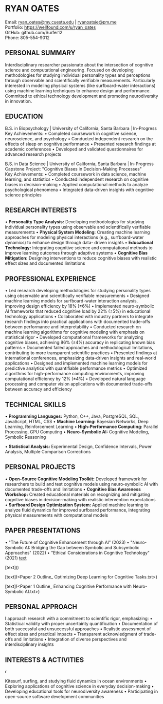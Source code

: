 
# RYAN OATES

Email: ryan_oates@my.cuesta.edu | ryanoatsie@pm.me  
Portfolio: https://wellfound.com/u/ryan_oates  
GitHub: github.com/Surfer12  
Phone: 805-554-9012

## PERSONAL SUMMARY

Interdisciplinary researcher passionate about the 
intersection of cognitive science and computational 
engineering. Focused on developing methodologies for studying
individual personality types and perceptions through 
observable and scientifically verifiable measurements. 
Particularly interested in modeling physical systems (like 
surfboard-water interactions) using machine learning 
techniques to enhance design and performance. Committed to 
ethical technology development and promoting neurodiversity 
in innovation.

## EDUCATION

B.S. in Biopsychology | University of California, Santa 
Barbara | In-Progress  
Key Achievements:
• Completed coursework in cognitive science, neuroscience, 
and psychology
• Conducted independent research on the effects of sleep on 
cognitive performance
• Presented research findings at academic conferences
• Developed and validated questionnaires for advanced 
research projects

B.S. in Data Science | University of California, Santa 
Barbara | In-Progress  
Capstone Project: "Cognitive Biases in Decision-Making 
Processes"  
Key Achievements:
• Completed coursework in data science, machine learning, and
statistics
• Conducted independent research on cognitive biases in 
decision-making
• Applied computational methods to analyze psychological 
phenomena
• Integrated data-driven insights with cognitive science 
principles

## RESEARCH INTERESTS

• **Personality Type Analysis:** Developing methodologies for
studying individual personality types using observable and 
scientifically verifiable measurements
• **Physical System Modeling:** Creating machine learning 
approaches for modeling physical interactions (e.g., 
surfboard-water dynamics) to enhance design through data-
driven insights
• **Educational Technology:** Integrating cognitive science 
and computational methods to improve learning outcomes 
through adaptive systems
• **Cognitive Bias Mitigation:** Designing interventions to 
reduce cognitive biases with realistic effect sizes and 
documented limitations

## PROFESSIONAL EXPERIENCE
• Led research developing methodologies for studying personality types using 
observable and scientifically verifiable measurements
• Designed machine learning models for surfboard-water interaction analysis, improving 
design efficiency by 18% (±6%)
• Implemented neuro-symbolic AI frameworks that reduced cognitive load by 22% (±5%) in 
educational technology applications
• Collaborated with industry partners to integrate research findings into practical 
applications with documented trade-offs between performance and interpretability
• Conducted research on machine learning algorithms for cognitive modeling with emphasis
on statistical rigor
• Developed computational frameworks for analyzing cognitive biases, achieving 86% (±4%)
accuracy in replicating known bias patterns
• Documented failed approaches and methodological limitations, contributing to more 
transparent scientific practices
• Presented findings at international conferences, emphasizing data-driven insights and 
real-world applications
• Designed and implemented machine learning models for predictive analytics with 
quantifiable performance metrics
• Optimized algorithms for high-performance computing environments, improving 
computational efficiency by 12% (±4%)
• Developed natural language processing and computer vision applications with documented
trade-offs between accuracy and efficiency
## TECHNICAL SKILLS

• **Programming Languages:** Python, C++, Java, PostgreSQL, 
SQL, JavaScript, HTML, CSS
• **Machine Learning:** Bayesian Networks, Deep Learning, 
Reinforcement Learning
• **High-Performance Computing:** Parallel Processing, GPU 
Computing
• **Neuro-Symbolic AI:** Cognitive Modeling, Symbolic 
Reasoning

• **Statistical Analysis:** Experimental Design, Confidence 
Intervals, Power Analysis, Multiple Comparison Corrections

## PERSONAL PROJECTS

• **Open-Source Cognitive Modeling Toolkit:** Developed 
framework for researchers to build and test cognitive models 
using neuro-symbolic AI with documented trade-offs and 
limitations
• **Cognitive Bias Awareness Workshop:** Created educational 
materials on recognizing and mitigating cognitive biases in 
decision-making with realistic intervention expectations
• **Surfboard Design Optimization System:** Applied machine 
learning to analyze fluid dynamics for improved surfboard 
performance, integrating physical measurements with 
computational models

## PAPER PRESENTATIONS

• "The Future of Cognitive Enhancement through AI" (2023)
• "Neuro-Symbolic AI: Bridging the Gap between Symbolic and 
Subsymbolic Approaches" (2022)
• "Ethical Considerations in Cognitive Technology" (2021)
[text](<Paper 1 Outline_ Enhancing Cognitive Performance with Neuro-Symbolic AI.pdf>)

[text](<Monograph Proposal_ A Computational Framework fo
the Analysis and Mitigation of Cognitive Biases in Human
Decision-Making Processes.txt>)

[text](<Paper 2 Outline_ Optimizing Deep Learning for 
Cognitive Tasks.txt>)


[text](<Paper 1 Outline_ Enhancing Cognitive Performance
with Neuro-Symbolic AI.txt>)
## PERSONAL APPROACH

I approach research with a commitment to scientific rigor, 
emphasizing:
• Statistical validity with proper uncertainty quantification
• Documentation of both successful and unsuccessful 
approaches
• Realistic assessment of effect sizes and practical impacts
• Transparent acknowledgment of trade-offs and limitations
• Integration of diverse perspectives and interdisciplinary 
insights

## INTERESTS & ACTIVITIES
r  

 
Kitesurf, surfing, and studying fluid dynamics in ocean environments
• Exploring applications of cognitive science in everyday 
decision-making
• Developing educational tools for neurodiversity awareness
• Participating in open-source software development 
communities

> 